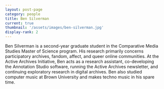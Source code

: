 ```yaml
---
layout: post-page
category: people
title: Ben Silverman
current: true
thumbnail: '/assets/images/ben-silverman.jpg'
display-rank: 2
---
```


Ben Silverman is a second-year graduate student in the Comparative Media Studies Master of Science program. His research primarily concerns participatory archives, fandom, affect, and queer online communities. At the Active Archives Initiative, Ben acts as a research assistant, co-developing the Annotation Studio software, running the Active Archives newsletter, and continuing exploratory research in digital archives. Ben also studied computer music at Brown University and makes techno music in his spare time.
